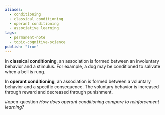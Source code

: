 ```yaml
---
aliases:
  - conditioning
  - classical conditioning
  - operant conditioning
  - associative learning
tags:
  - permanent-note
  - topic-cognitive-science
publish: "true"
---
```

In **classical conditioning**, an association is formed between an involuntary behavior and a stimulus. For example, a dog may be conditioned to salivate when a bell is rung.

In **operant conditioning**, an association is formed between a voluntary behavior and a specific consequence. The voluntary behavior is increased through reward and decreased through punishment.

#open-question *How does operant conditioning compare to reinforcement learning?*

